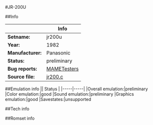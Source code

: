 #JR-200U

##Info

||Info|
|-----|-----|
|**Setname:**|jr200u
|**Year:**|1982
|**Manufacturer:**|Panasonic
|**Status:**|preliminary
|**Bug reports:**|[MAMETesters](http://mametesters.org/view_all_set.php?type=1&temporary=y&search=jr200.c)
|**Source file:**|[jr200.c](https://github.com/mamedev/mame/blob/master/src/mess/drivers/jr200.c)

##Emulation info
|| Status |
|-----|-----|
|Overall emulation:|preliminary
|Color emulation:|good
|Sound emulation:|preliminary
|Graphics emulation:|good
|Savestates:|unsupported

##Tech info

##Romset info

<!--- START OF EDITED COMMENT DO NOT TOUCH TEXT ABOVE-->
